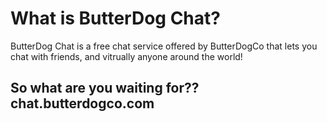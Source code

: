 # What is ButterDog Chat?
ButterDog Chat is a free chat service offered by ButterDogCo that lets you chat with friends, and vitrually anyone around the world!

## So what are you waiting for?? chat.butterdogco.com
